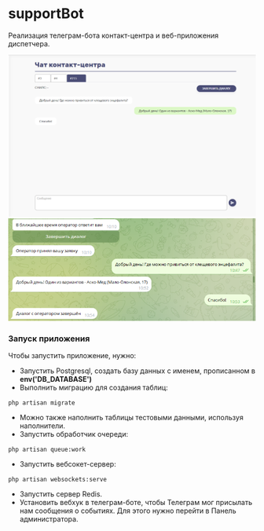 # supportBot
 Реализация телеграм-бота контакт-центра и веб-приложения диспетчера.

 ![Окно_диспетчера.png](public/documentation/Окно_диспетчера.PNG)
 ![Телеграм-бот.png](public/documentation/Телеграм-бот.PNG)

### Запуск приложения
Чтобы запустить приложение, нужно:
* Запустить Postgresql, создать базу данных с именем, прописанном в **env('DB_DATABASE')**
* Выполнить миграцию для создания таблиц:
```
php artisan migrate
```
* Можно также наполнить таблицы тестовыми данными, используя наполнители.
* Запустить обработчик очереди:
```
php artisan queue:work
```
* Запустить вебсокет-сервер:
```
php artisan websockets:serve
```
* Запустить сервер Redis.
* Установить вебхук в телеграм-боте, чтобы Телеграм мог присылать нам сообщения о событиях. Для этого
нужно перейти в Панель администратора.
